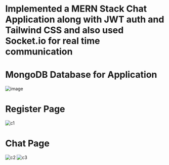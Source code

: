 # Implemented a MERN Stack Chat Application along with JWT auth and Tailwind CSS and also used Socket.io for real time communication
# MongoDB Database for Application
![image](https://github.com/Kashan724/MERN-Chat-Application-with-Tailwind-CSS/assets/112327092/d82a6f94-14a3-41c8-a6d2-cc6f5f0e25a6)
# Register Page
![c1](https://github.com/Kashan724/MERN-Chat-Application-with-Tailwind-CSS/assets/112327092/02c93ecb-7f79-445a-bf87-fa1341fb46f3)
# Chat Page
![c2](https://github.com/Kashan724/MERN-Chat-Application-with-Tailwind-CSS/assets/112327092/a0e26150-89a5-4c84-87d7-14b18af73d03)
![c3](https://github.com/Kashan724/MERN-Chat-Application-with-Tailwind-CSS/assets/112327092/67a91450-0e8e-4eba-846e-19804a511b2b)

